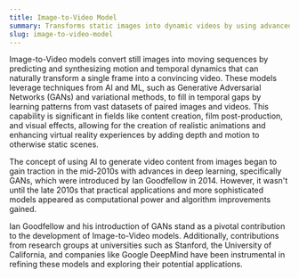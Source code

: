 ```yaml
---
title: Image-to-Video Model
summary: Transforms static images into dynamic videos by using advanced AI algorithms to generate plausible temporal information.
slug: image-to-video-model
---
```


Image-to-Video models convert still images into moving sequences by predicting and synthesizing motion and temporal dynamics that can naturally transform a single frame into a convincing video. These models leverage techniques from AI and ML, such as Generative Adversarial Networks (GANs) and variational methods, to fill in temporal gaps by learning patterns from vast datasets of paired images and videos. This capability is significant in fields like content creation, film post-production, and visual effects, allowing for the creation of realistic animations and enhancing virtual reality experiences by adding depth and motion to otherwise static scenes.

The concept of using AI to generate video content from images began to gain traction in the mid-2010s with advances in deep learning, specifically GANs, which were introduced by Ian Goodfellow in 2014. However, it wasn't until the late 2010s that practical applications and more sophisticated models appeared as computational power and algorithm improvements gained.

Ian Goodfellow and his introduction of GANs stand as a pivotal contribution to the development of Image-to-Video models. Additionally, contributions from research groups at universities such as Stanford, the University of California, and companies like Google DeepMind have been instrumental in refining these models and exploring their potential applications.